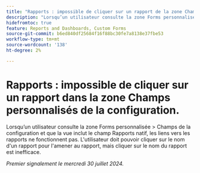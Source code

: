 ```yaml
---
title: "Rapports : impossible de cliquer sur un rapport de la zone Champs personnalisés de la configuration"
description: "Lorsqu’un utilisateur consulte la zone Forms personnalisée > Champs de la configuration et que la vue inclut le champ Rapports natif, les liens vers les rapports ne fonctionnent pas. L’utilisateur doit pouvoir cliquer sur le nom d’un rapport et y être amené, mais cliquer sur le nom du rapport est inefficace."
hidefromtoc: true
feature: Reports and Dashboards, Custom Forms
source-git-commit: b6ed840df25684f16f88bc30fe7a8138e37fbe53
workflow-type: tm+mt
source-wordcount: '138'
ht-degree: 2%

---
```



# Rapports : impossible de cliquer sur un rapport dans la zone Champs personnalisés de la configuration.

Lorsqu’un utilisateur consulte la zone Forms personnalisée > Champs de la configuration et que la vue inclut le champ Rapports natif, les liens vers les rapports ne fonctionnent pas. L&#39;utilisateur doit pouvoir cliquer sur le nom d&#39;un rapport pour l&#39;amener au rapport, mais cliquer sur le nom du rapport est inefficace.

_Premier signalement le mercredi 30 juillet 2024._
